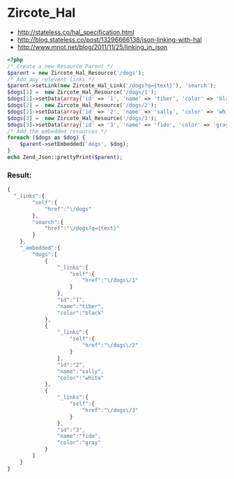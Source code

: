 # Zircote_Hal
 * http://stateless.co/hal_specification.html
 * http://blog.stateless.co/post/13296666138/json-linking-with-hal
 * http://www.mnot.net/blog/2011/11/25/linking_in_json

```php
<?php
/* Create a new Resource Parent */
$parent = new Zircote_Hal_Resource('/dogs');
/* Add any relevent links */
$parent->setLink(new Zircote_Hal_Link('/dogs?q={text}'), 'search');
$dogs[1] =  new Zircote_Hal_Resource('/dogs/1');
$dogs[1]->setData(array('id' => '1', 'name' => 'tiber', 'color' => 'black'));
$dogs[2] =  new Zircote_Hal_Resource('/dogs/2');
$dogs[2]->setData(array('id' => '2', 'name' => 'sally', 'color' => 'white'));
$dogs[3] =  new Zircote_Hal_Resource('/dogs/3');
$dogs[3]->setData(array('id' => '3', 'name' => 'fido', 'color' => 'gray'));
/* Add the embedded resources */
foreach ($dogs as $dog) {
    $parent->setEmbedded('dogs', $dog);
}
echo Zend_Json::prettyPrint($parent);
```

### Result: 

```javascript
{
  "_links":{
		"self":{
			"href":"\/dogs"
		},
		"search":{
			"href":"\/dogs?q={text}"
		}
	},
	"_embedded":{
		"dogs":[
			{
				"_links":{
					"self":{
						"href":"\/dogs\/1"
					}
				},
				"id":"1",
				"name":"tiber",
				"color":"black"
			},
			{
				"_links":{
					"self":{
						"href":"\/dogs\/2"
					}
				},
				"id":"2",
				"name":"sally",
				"color":"white"
			},
			{
				"_links":{
					"self":{
						"href":"\/dogs\/3"
					}
				},
				"id":"3",
				"name":"fido",
				"color":"gray"
			}
		]
	}
}
```